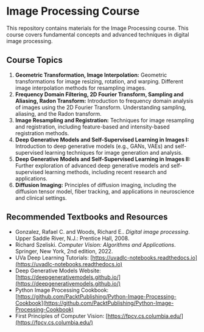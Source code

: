 
# Image Processing Course

This repository contains materials for the Image Processing course. This course covers fundamental concepts and advanced techniques in digital image processing.

## Course Topics

1.  **Geometric Transformation, Image Interpolation:**  Geometric transformations for image resizing, rotation, and warping.  Different image interpolation methods for resampling images.
2.  **Frequency Domain Filtering, 2D Fourier Transform, Sampling and Aliasing, Radon Transform:**  Introduction to frequency domain analysis of images using the 2D Fourier Transform.  Understanding sampling, aliasing, and the Radon transform.
3.  **Image Resampling and Registration:** Techniques for image resampling and registration, including feature-based and intensity-based registration methods.
4.  **Deep Generative Models and Self-Supervised Learning in Images I:** Introduction to deep generative models (e.g., GANs, VAEs) and self-supervised learning techniques for image generation and analysis.
5.  **Deep Generative Models and Self-Supervised Learning in Images II:** Further exploration of advanced deep generative models and self-supervised learning methods, including recent research and applications.
6.  **Diffusion Imaging:** Principles of diffusion imaging, including the diffusion tensor model, fiber tracking, and applications in neuroscience and clinical settings.

## Recommended Textbooks and Resources

*   Gonzalez, Rafael C. and Woods, Richard E.. *Digital image processing*. Upper Saddle River, N.J.: Prentice Hall, 2008.
*   Richard Szeliski. *Computer Vision: Algorithms and Applications*. Springer, New York, 2nd edition, 2022.
*   UVa Deep Learning Tutorials: [https://uvadlc-notebooks.readthedocs.io](https://uvadlc-notebooks.readthedocs.io)
*   Deep Generative Models Website: [https://deepgenerativemodels.github.io/](https://deepgenerativemodels.github.io/)
*   Python Image Processing Cookbook: [https://github.com/PacktPublishing/Python-Image-Processing-Cookbook](https://github.com/PacktPublishing/Python-Image-Processing-Cookbook)
*   First Principles of Computer Vision: [https://fpcv.cs.columbia.edu/](https://fpcv.cs.columbia.edu/)
